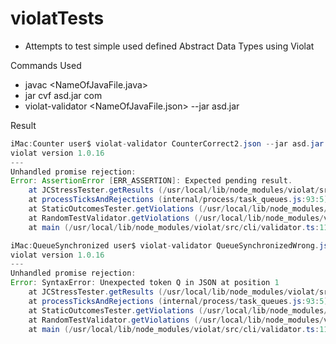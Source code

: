 # violatTests


- Attempts to test simple used defined Abstract Data Types using Violat

Commands Used

- javac <NameOfJavaFile.java>
- jar cvf asd.jar com
- violat-validator <NameOfJavaFile.json> --jar asd.jar

Result
```java
iMac:Counter user$ violat-validator CounterCorrect2.json --jar asd.jar 
violat version 1.0.16
---
Unhandled promise rejection:
Error: AssertionError [ERR_ASSERTION]: Expected pending result.
    at JCStressTester.getResults (/usr/local/lib/node_modules/violat/src/java/jcstress/executor.ts:206:15)
    at processTicksAndRejections (internal/process/task_queues.js:93:5)
    at StaticOutcomesTester.getViolations (/usr/local/lib/node_modules/violat/src/alg/testing.ts:51:20)
    at RandomTestValidator.getViolations (/usr/local/lib/node_modules/violat/src/alg/validation.ts:63:22)
    at main (/usr/local/lib/node_modules/violat/src/cli/validator.ts:112:20)
```

```java
iMac:QueueSynchronized user$ violat-validator QueueSynchronizedWrong.json --jar asd.jar 
violat version 1.0.16
---
Unhandled promise rejection:
Error: SyntaxError: Unexpected token Q in JSON at position 1
    at JCStressTester.getResults (/usr/local/lib/node_modules/violat/src/java/jcstress/executor.ts:206:15)
    at processTicksAndRejections (internal/process/task_queues.js:93:5)
    at StaticOutcomesTester.getViolations (/usr/local/lib/node_modules/violat/src/alg/testing.ts:51:20)
    at RandomTestValidator.getViolations (/usr/local/lib/node_modules/violat/src/alg/validation.ts:63:22)
    at main (/usr/local/lib/node_modules/violat/src/cli/validator.ts:112:20)

```
    
    
```